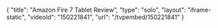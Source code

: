 {
    "title": "Amazon Fire 7 Tablet Review",
    "type": "solo",
    "layout": "iframe-static",
    "videoId": "150221841",
    "url": "\/tvpembed\/150221841"
}